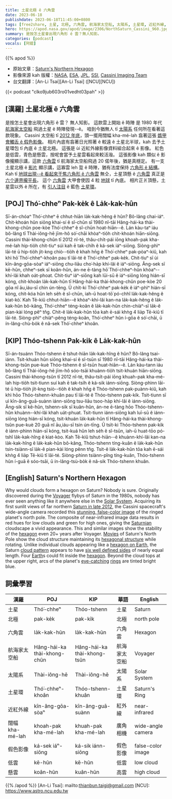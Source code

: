 ```yaml
---
title: 土星北極 ê 六角雲
date: 2023-06-18
publishdate: 2023-06-18T11:45:00+0800
tags: [free2share, 土星, 北極, 六角雲, 航海家太空船, 太陽系, 土星環, 近紅外線, 闊幅 kha-mé-lah, 假色影像, 低雲, 懸雲]
hero: https://apod.nasa.gov/apod/image/2306/NorthSaturn_Cassini_960.jpg
summary: 是按怎土星會出現六角形 ê 雲？無人知影。
categories: [podcast]
vocals: [阿錕]
---
```


{{% apod %}}

- 原始文章：[Saturn's Northern Hexagon](https://apod.nasa.gov/apod/ap230618.html)
- 影像來源 kah 版權：[NASA](https://www.nasa.gov/), [ESA](https://www.esa.int/), [JPL](https://www.jpl.nasa.gov/), [SSI](https://www.spacescience.org/), [Cassini Imaging Team](https://ciclops.org/)
- 台文翻譯：[An-Li Tsai][An-Li Tsai] ([NCU][NCU])

{{< podcast "clko9jub603ro01vedht03pah" >}}

## [漢羅] 土星北極 ê 六角雲
是按怎土星會出現六角形 ê 雲？
無人知影。
這款雲上開始 ê 時陣 是 1980 年代 [航海家太空船][Voyager] 飛過土星 ê 時陣發現--ê。
咱到今猶無人 tī [太陽系][Solar System] 任何所在看著這款現象。
Cassini 太空船 tī [2012 年底][Saturn in late 2012]，頭一擺用闊幅 kha-mé-lah 翕著這張 [媠甲會觸舌 ê 假色影像][stunning, false-color image]。
相片內底有翕著日光照著 ê 較遠 ê 土星北半球，kah 去予土星環包 tī 內底 ê 土星北極。
這張是 ùi 近紅外線影像資料組合起來 ê 影像。
紅色是低雲，青色是懸雲，按呢會當予土星雲看起來較活潑。
這張影像 kah 類似 ê 影像攏顯示講，這款 [六角雲][hexagon 1] tī 航海家太空船飛過 20 偌年後，猶是真穩定。
有一支土星北極 ê [影片][Movies] 顯示講，這寡雲 leh 踅 ê 時陣，猶有法度保持 [六角形 ê 結構][hexagonal structure]。
Kah tī [地球出現--ê 看起來干焦六角形 ê 六角雲][hexagon on Earth] 無仝，土星頂懸 ê [六角雲][cloud pattern] 真正是 [六个邊界攏平長][six well defined sides]。
這个 [六角雲][hexagon 2] 大甲會使囥 4 粒 [地球][Earth] tī 內底。
相片正爿頂懸，土星雲以外 ê 所在，有 [引人注目][eye-catching] ê 藍色 [土星環][rings]。

## [POJ] Thó͘-chheⁿ Pak-ke̍k ê La̍k-kak-hûn
Sī-án-chóaⁿ Thó͘-chheⁿ ē chhut-hiān la̍k-kak-hêng ê hûn?
Bô-lâng chai-iáⁿ.
Chit-khoán hûn siōng khai-sí ê sî-chūn sī 1980 nî-tāi Hâng-hái-ka thài-khong-chûn poe-kòe Thó͘-chheⁿ ê sî-chūn hoat-hiān--ê.
Lán kàu-taⁿ iáu bô-lâng tī Thài-iông-hē jīm-hô só͘-chāi khòaⁿ-tio̍h chit-khoán hiān-siōng.
Cassini thài-khong-chûn tī 2012 nî-té, thâu-chi̍t-pái iōng khoah-pak kha-mé-lah hip-tio̍h chit-tiuⁿ súi kah ē tak-chi̍h ê ká-sek iáⁿ-siōng.
Siòng-phìⁿ lāi-té ū hip-tio̍h ji̍t-kng chiò--tio̍h ê khah hn̄g ê Thó͘-chheⁿ pak-pòaⁿ-kiû, kah khì hō͘ Thó͘-chheⁿ-khoân pau tī lāi-té ê Thó͘-chheⁿ pak-ke̍k.
Chit-tiuⁿ sī ùi kīn-âng-gōa-sòaⁿ iáⁿ-siōng chu-liāu cho͘-ha̍p khí-lâi ê iáⁿ-siōng.
Âng-sek sī kē-hûn, chheⁿ-sek sī koân-hûn, án-ne ē-tàng hō͘ Thó͘-chheⁿ-hûn khòaⁿ--khí-lâi khah oa̍t-phoat.
Chit-tiuⁿ iáⁿ-siōng kah lūi-sū ê iáⁿ-siōng lóng hián-sī kóng, chit-khoán la̍k-kak-hûn tī Hâng-hái-ka thài-khong-chûn poe-kòe 20 gōa nî āu,iáu-sī chin ún-tēng.
Ū chi̍t-ki Thó͘-chheⁿ pak-ke̍k ê iáⁿ-phìⁿ hián-sī kóng, chit-kóa hûn leh se̍h ê sî-chūn, iah-ū hoat-tō͘ pó-chhî la̍k-kak-hêng ê kiat-kò͘.
Kah Tē-kiû chhut-hiān--ê khòaⁿ-khí-lâi kan-na la̍k-kak-hêng ê la̍k-kak-hûn bô-kâng, Thó͘-chheⁿ téng-koân ê la̍k-kak-hûn chin-chiàⁿ-sī la̍k-ê pian-kài lóng pêⁿ tn̂g.
Chit-ê la̍k-kak-hûn tōa kah ē-sái khǹg 4 lia̍p Tē-kiû tī lāi-té.
Siòng-phìⁿ chiàⁿ-pêng téng-koân, Thó͘-chheⁿ hûn í-gōa ê só͘-chāi, ū ín-lâng-chù-bo̍k ê nâ-sek Thó͘-chheⁿ khoân.

## [KIP] Thóo-tshenn Pak-ki̍k ê La̍k-kak-hûn
Sī-án-tsuánn Thóo-tshenn ē tshut-hiān la̍k-kak-hîng ê hûn?
Bô-lâng tsai-iánn.
Tsit-khuán hûn siōng khai-sí ê sî-tsūn sī 1980 nî-tāi Hâng-hái-ka thài-khong-tsûn pue-kuè Thóo-tshenn ê sî-tsūn huat-hiān--ê.
Lán kàu-tann iáu bô-lâng tī Thài-iông-hē jīm-hô sóo-tsāi khuànn-tio̍h tsit-khuán hiān-siōng.
Cassini thài-khong-tsûn tī 2012 nî-té, thâu-tsi̍t-pái iōng khuah-pak kha-mé-lah hip-tio̍h tsit-tiunn suí kah ē tak-tsi̍h ê ká-sik iánn-siōng.
Siòng-phìnn lāi-té ū hip-tio̍h ji̍t-kng tsiò--tio̍h ê khah hn̄g ê Thóo-tshenn pak-puànn-kiû, kah khì hōo Thóo-tshenn-khuân pau tī lāi-té ê Thóo-tshenn pak-ki̍k.
Tsit-tiunn sī uì kīn-âng-guā-suànn iánn-siōng tsu-liāu tsoo-ha̍p khí-lâi ê iánn-siōng.
Âng-sik sī kē-hûn, tshenn-sik sī kuân-hûn, án-ne ē-tàng hōo Thóo-tshenn-hûn khuànn--khí-lâi khah ua̍t-phuat.
Tsit-tiunn iánn-siōng kah luī-sū ê iánn-siōng lóng hián-sī kóng, tsit-khuán la̍k-kak-hûn tī Hâng-hái-ka thài-khong-tsûn pue-kuè 20 guā nî āu,iáu-sī tsin ún-tīng.
Ū tsi̍t-ki Thóo-tshenn pak-ki̍k ê iánn-phìnn hián-sī kóng, tsit-kuá hûn leh se̍h ê sî-tsūn, iah-ū huat-tōo pó-tshî la̍k-kak-hîng ê kiat-kòo.
Kah Tē-kiû tshut-hiān--ê khuànn-khí-lâi kan-na la̍k-kak-hîng ê la̍k-kak-hûn bô-kâng, Thóo-tshenn tíng-kuân ê la̍k-kak-hûn tsin-tsiànn-sī la̍k-ê pian-kài lóng pênn tn̂g.
Tsit-ê la̍k-kak-hûn tōa kah ē-sái khǹg 4 lia̍p Tē-kiû tī lāi-té.
Siòng-phìnn tsiànn-pîng tíng-kuân, Thóo-tshenn hûn í-guā ê sóo-tsāi, ū ín-lâng-tsù-bo̍k ê nâ-sik Thóo-tshenn khuân.

## [English] Saturn's Northern Hexagon
Why would clouds form a hexagon on Saturn?
Nobody is sure.
Originally discovered during the [Voyager][Voyager] flybys of Saturn in the 1980s, nobody has ever seen anything like it anywhere else in the [Solar System][Solar System].
Acquiring its first sunlit views of far northern [Saturn in late 2012][Saturn in late 2012], the Cassini spacecraft's wide-angle camera recorded this [stunning, false-color image][stunning, false-color image] of the ringed planet's north pole.
The composite of near-infrared image data results in red hues for low clouds and green for high ones, giving the [Saturnian][Saturnian] cloudscape a vivid appearance.
This and similar images show the stability of the [hexagon][hexagon 1] even 20+ years after Voyager.
[Movies][Movies] of Saturn's North Pole show the cloud structure maintaining its [hexagonal structure][hexagonal structure] while rotating.
Unlike individual clouds appearing like a [hexagon on Earth][hexagon on Earth], the Saturn [cloud pattern][cloud pattern] appears to have [six well defined sides][six well defined sides] of nearly equal length.
Four [Earth][Earth]s could fit inside the [hexagon][hexagon 2].
Beyond the cloud tops at the upper right, arcs of the planet's [eye-catching][eye-catching] [rings][rings] are tinted bright blue.

## 詞彙學習

|漢羅|POJ|KIP|華語|English|
|-|-|-|-|-|
|土星|Thó͘-chheⁿ|Thóo-tshenn|土星|Saturn|
|北極|pak-ke̍k|pak-ki̍k|北極|north pole|
|六角雲|la̍k-kak-hûn|la̍k-kak-hûn|六角雲|Hexagon|
|航海家太空船|Hâng-hái-ka thài-khong-chûn|Hâng-hái-ka thài-khong-tsûn|航海家太空船|Voyager|
|太陽系|Thài-iông-hē|Thài-iông-hē|太陽系|Solar System|
|土星環|Thó͘-chheⁿ-khoân|Thóo-tshenn-khuân|土星環|Saturn's Ring|
|近紅外線|kīn-âng-gōa-sòaⁿ|kīn-âng-guā-suànn|紅外線|near-infrared|
|闊幅 kha-mé-lah|khoah-pak kha-mé-lah|khuah-pak kha-mé-lah|廣角相機|wide-angle camera|
|假色影像|ká-sek iáⁿ-siōng|ká-sik iánn-siōng|假色影像|false-color image|
|低雲|kē-hûn|kē-hûn|低雲|low cloud|
|懸雲|koân-hûn|kuân-hûn|高雲|high cloud|

{{% /apod %}}
[An-Li Tsai]: mailto:thianbun.taigi@gmail.com
[NCU]: https://www.astro.ncu.edu.tw

[copyright]: https://apod.nasa.gov/apod/fap/lib/about_apod.html#srapply
[License]: https://creativecommons.org/licenses/by/2.0/

[Voyager]:https://en.wikipedia.org/wiki/Voyager_1
[Solar System]:https://space.jpl.nasa.gov/
[Saturn in late 2012]:https://apod.nasa.gov/apod/ap121204.html
[stunning, false-color image]:https://photojournal.jpl.nasa.gov/catalog/PIA14946
[Saturnian]:https://solarsystem.nasa.gov/planets/saturn/overview/
[hexagon 1]:https://mathworld.wolfram.com/Hexagon.html
[Movies]:https://photojournal.jpl.nasa.gov/catalog/PIA09187
[hexagonal structure]:https://en.wikipedia.org/wiki/Saturn%27s_hexagon
[hexagon on Earth]:https://visibleearth.nasa.gov/images/59758/hexagonal-cloud-cells-in-south-atlantic-ocean
[cloud pattern]:https://www.nasa.gov/mission_pages/cassini/media/cassini-20070327.html
[six well defined sides]:https://www.planetary.org/blogs/emily-lakdawalla/2010/2471.html
[Earth]:http://antwrp.gsfc.nasa.gov/apod/image/0610/earthlights02_dmsp_big.jpg
[hexagon 2]:http://en.wikipedia.org/wiki/Hexagon
[eye-catching]:https://d.newsweek.com/en/full/1872746/cat-looking-shocked.jpg
[rings]:https://apod.nasa.gov/apod/ap131021.html

